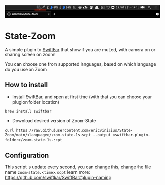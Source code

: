 ![Example Image](/src/img.jpeg)


# State-Zoom

A simple plugin to [SwiftBar](https://github.com/swiftbar/SwiftBar) that show if you are mutted, with camera on or sharing screen on zoom!

You can choose one from supported languages, based on which language do you use on Zoom

## How to install

- Install SwiftBar, and open at first time (with that you can choose your plugion folder location)

```
brew install swiftbar
```

- Download desired version of Zoom-State

```
curl https://raw.githubusercontent.com/ericvinicius/State-Zoom/main/<language>/zoom-state.1s.scpt --output <swiftbar-plugin-folder>/zoom-state.1s.scpt
```

## Configuration

This script is update every second, you can change this, change the file name `zoom-state.<time>.scpt`
learn more: https://github.com/swiftbar/SwiftBar#plugin-naming


